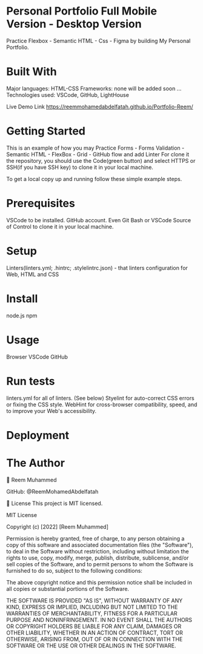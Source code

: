 # Personal Portfolio Full Mobile Version - Desktop Version

Practice Flexbox - Semantic HTML - Css - Figma by building My Personal Portfolio.

# Built With

Major languages: HTML-CSS
Frameworks: none will be added soon ...
Technologies used: VSCode, GitHub, LightHouse

Live Demo Link
https://reemmohamedabdelfatah.github.io/Portfolio-Reem/

# Getting Started

This is an example of how you may Practice Forms - Forms Validation - Semantic HTML - FlexBox - Grid - GitHub flow and add Linter
For clone it the repository, you should use the Code(green button) and select HTTPS or SSH(if you have SSH key) to clone it in your local machine.

To get a local copy up and running follow these simple example steps.

# Prerequisites

VSCode to be installed.
GitHub account.
Even Git Bash or VSCode Source of Control to clone it in your local machine.

# Setup

Linters(linters.yml; .hintrc; .stylelintrc.json) - that linters configuration for Web, HTML and CSS

# Install

node.js
npm

# Usage

Browser
VSCode
GitHub

# Run tests

linters.yml for all of linters. (See below)
Styelint for auto-correct CSS errors or fixing the CSS style.
WebHint for cross-browser compatibility, speed, and to improve your Web's accessibility.

# Deployment

# The Author

👤 Reem Muhammed

GitHub: @ReemMohamedAbdelfatah

📝 License
This project is MIT licensed.

MIT License

Copyright (c) [2022] [Reem Muhammed]

Permission is hereby granted, free of charge, to any person obtaining a copy
of this software and associated documentation files (the "Software"), to deal
in the Software without restriction, including without limitation the rights
to use, copy, modify, merge, publish, distribute, sublicense, and/or sell
copies of the Software, and to permit persons to whom the Software is
furnished to do so, subject to the following conditions:

The above copyright notice and this permission notice shall be included in all
copies or substantial portions of the Software.

THE SOFTWARE IS PROVIDED "AS IS", WITHOUT WARRANTY OF ANY KIND, EXPRESS OR
IMPLIED, INCLUDING BUT NOT LIMITED TO THE WARRANTIES OF MERCHANTABILITY,
FITNESS FOR A PARTICULAR PURPOSE AND NONINFRINGEMENT. IN NO EVENT SHALL THE
AUTHORS OR COPYRIGHT HOLDERS BE LIABLE FOR ANY CLAIM, DAMAGES OR OTHER
LIABILITY, WHETHER IN AN ACTION OF CONTRACT, TORT OR OTHERWISE, ARISING FROM,
OUT OF OR IN CONNECTION WITH THE SOFTWARE OR THE USE OR OTHER DEALINGS IN THE
SOFTWARE.

